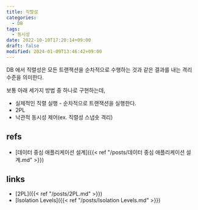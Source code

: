 ```yaml
---
title: 직렬성
categories:
  - DB
tags:
  - 동시성
date: 2022-10-10T17:20:14+09:00
draft: false
modified: 2024-01-09T13:46:42+09:00
---
```

DB 에서 직렬성은 모든 트랜잭션을 순차적으로 수행하는 것과 같은 결과를 내는 격리 수준을 의미한다.

보통 아래 세가지 방법 중 하나로 구현하는데,
- 실제적인 직렬 실행 - 순차적으로 트랜잭션을 실행한다.
- 2PL
- 낙관적 동시성 제어(ex. 직렬성 스냅숏 격리)


## refs
- [데이터 중심 애플리케이션 설계]({{< ref "/posts/데이터 중심 애플리케이션 설계.md" >}})


## links
- [2PL]({{< ref "/posts/2PL.md" >}})
- [Isolation Levels]({{< ref "/posts/Isolation Levels.md" >}})
